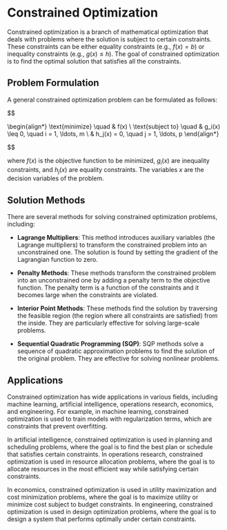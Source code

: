 # Constrained Optimization

Constrained optimization is a branch of mathematical optimization that deals with problems where the solution is subject to certain constraints. These constraints can be either equality constraints (e.g., $f(x) = b$) or inequality constraints (e.g., $g(x) \leq h$). The goal of constrained optimization is to find the optimal solution that satisfies all the constraints.

## Problem Formulation

A general constrained optimization problem can be formulated as follows:


$$

\begin{align*}
\text{minimize} \quad & f(x) \\
\text{subject to} \quad & g_i(x) \leq 0, \quad i = 1, \ldots, m \\
& h_j(x) = 0, \quad j = 1, \ldots, p
\end{align*}

$$


where $f(x)$ is the objective function to be minimized, $g_i(x)$ are inequality constraints, and $h_j(x)$ are equality constraints. The variables $x$ are the decision variables of the problem.

## Solution Methods

There are several methods for solving constrained optimization problems, including:

- **Lagrange Multipliers**: This method introduces auxiliary variables (the Lagrange multipliers) to transform the constrained problem into an unconstrained one. The solution is found by setting the gradient of the Lagrangian function to zero.

- **Penalty Methods**: These methods transform the constrained problem into an unconstrained one by adding a penalty term to the objective function. The penalty term is a function of the constraints and it becomes large when the constraints are violated.

- **Interior Point Methods**: These methods find the solution by traversing the feasible region (the region where all constraints are satisfied) from the inside. They are particularly effective for solving large-scale problems.

- **Sequential Quadratic Programming (SQP)**: SQP methods solve a sequence of quadratic approximation problems to find the solution of the original problem. They are effective for solving nonlinear problems.

## Applications

Constrained optimization has wide applications in various fields, including machine learning, artificial intelligence, operations research, economics, and engineering. For example, in machine learning, constrained optimization is used to train models with regularization terms, which are constraints that prevent overfitting.

In artificial intelligence, constrained optimization is used in planning and scheduling problems, where the goal is to find the best plan or schedule that satisfies certain constraints. In operations research, constrained optimization is used in resource allocation problems, where the goal is to allocate resources in the most efficient way while satisfying certain constraints.

In economics, constrained optimization is used in utility maximization and cost minimization problems, where the goal is to maximize utility or minimize cost subject to budget constraints. In engineering, constrained optimization is used in design optimization problems, where the goal is to design a system that performs optimally under certain constraints.
